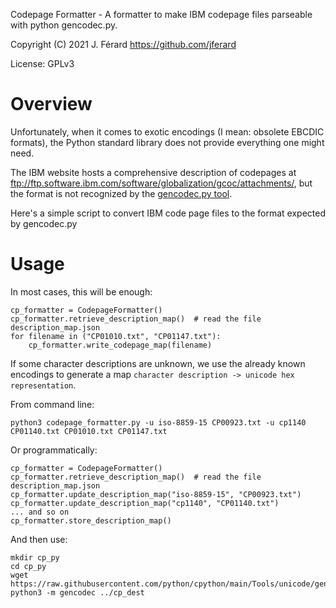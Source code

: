 Codepage Formatter - A formatter to make IBM codepage files parseable with 
python gencodec.py.

Copyright (C) 2021 J. Férard <https://github.com/jferard>

License: GPLv3

# Overview
Unfortunately, when it comes to exotic encodings (I mean: obsolete EBCDIC 
formats), the Python standard library does not provide everything one might 
need.

The IBM website hosts a comprehensive description of codepages at 
ftp://ftp.software.ibm.com/software/globalization/gcoc/attachments/, but
the format is not recognized by the [gencodec.py tool](
https://github.com/python/cpython/blob/main/Tools/unicode/gencodec.py).

Here's a simple script to convert IBM code page files to the format expected
by gencodec.py

# Usage
In most cases, this will be enough:

    cp_formatter = CodepageFormatter()
    cp_formatter.retrieve_description_map()  # read the file description_map.json
    for filename in ("CP01010.txt", "CP01147.txt"):
        cp_formatter.write_codepage_map(filename)

If some character descriptions are unknown, we use the already known encodings 
to generate a map `character description ->
unicode hex representation`.

From command line:

    python3 codepage_formatter.py -u iso-8859-15 CP00923.txt -u cp1140 CP01140.txt CP01010.txt CP01147.txt

Or programmatically:

    cp_formatter = CodepageFormatter()
    cp_formatter.retrieve_description_map()  # read the file description_map.json
    cp_formatter.update_description_map("iso-8859-15", "CP00923.txt")
    cp_formatter.update_description_map("cp1140", "CP01140.txt")
    ... and so on
    cp_formatter.store_description_map()

And then use:

    mkdir cp_py
    cd cp_py
    wget https://raw.githubusercontent.com/python/cpython/main/Tools/unicode/gencodec.py
    python3 -m gencodec ../cp_dest